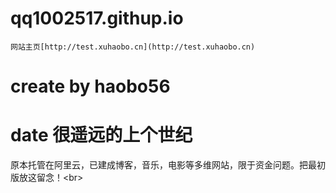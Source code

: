 # qq1002517.githup.io  
    网站主页[http://test.xuhaobo.cn](http://test.xuhaobo.cn)
# create by haobo56
# date 很遥远的上个世纪
原本托管在阿里云，已建成博客，音乐，电影等多维网站，限于资金问题。把最初版放这留念！\<br>
